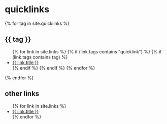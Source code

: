 # quicklinks

{% for tag in site.quicklinks %}
  <h2>{{ tag }}</h2>
  <ul>
  {% for link in site.links %}
    {% if (link.tags contains "quicklink") %}
    {% if (link.tags contains tag) %}
      <li>
        <a href="{{ link.weburl }}">{{ link.title }}</a>
      </li>   
    {% endif %}
    {% endif %}
  {% endfor %}
  </ul>
{% endfor %}

## other links

<ul>
{% for link in site.links %}
<li>
  <a href="{{ link.weburl }}">{{ link.title }}</a>
</li>
{% endfor %}
</ul>
